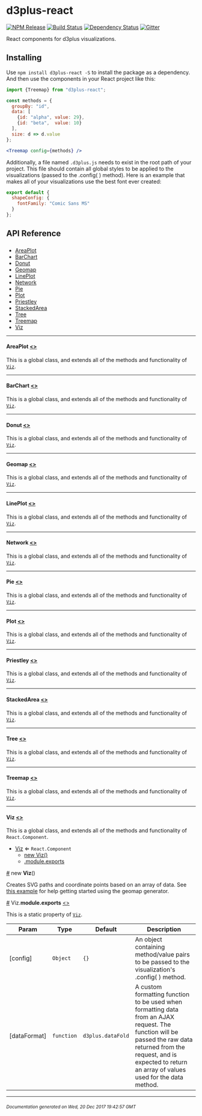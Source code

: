 # d3plus-react

[![NPM Release](http://img.shields.io/npm/v/d3plus-react.svg?style=flat)](https://www.npmjs.org/package/d3plus-react)
[![Build Status](https://travis-ci.org/d3plus/d3plus-react.svg?branch=master)](https://travis-ci.org/d3plus/d3plus-react)
[![Dependency Status](http://img.shields.io/david/d3plus/d3plus-react.svg?style=flat)](https://david-dm.org/d3plus/d3plus-react)
[![Gitter](https://img.shields.io/gitter/room/nwjs/nw.js.svg?style=flat)](https://gitter.im/d3plus/)

React components for d3plus visualizations.

## Installing

Use `npm install d3plus-react -S` to install the package as a dependency. And then use the components in your React project like this:

```jsx
import {Treemap} from "d3plus-react";

const methods = {
  groupBy: "id",
  data: [
    {id: "alpha", value: 29},
    {id: "beta",  value: 10}
  ],
  size: d => d.value
};

<Treemap config={methods} />
```

Additionally, a file named `.d3plus.js` needs to exist in the root path of your project. This file should contain all global styles to be applied to the visualizations (passed to the .config( ) method). Here is an example that makes all of your visualizations use the best font ever created:
```js
export default {
  shapeConfig: {
    fontFamily: "Comic Sans MS"
  }
};
```

## API Reference

##### 
* [AreaPlot](#AreaPlot)
* [BarChart](#BarChart)
* [Donut](#Donut)
* [Geomap](#Geomap)
* [LinePlot](#LinePlot)
* [Network](#Network)
* [Pie](#Pie)
* [Plot](#Plot)
* [Priestley](#Priestley)
* [StackedArea](#StackedArea)
* [Tree](#Tree)
* [Treemap](#Treemap)
* [Viz](#Viz)

---

<a name="AreaPlot"></a>
#### **AreaPlot** [<>](https://github.com/d3plus/d3plus-react/blob/master/src/AreaPlot.jsx#L4)


This is a global class, and extends all of the methods and functionality of [<code>Viz</code>](#Viz).

---

<a name="BarChart"></a>
#### **BarChart** [<>](https://github.com/d3plus/d3plus-react/blob/master/src/BarChart.jsx#L4)


This is a global class, and extends all of the methods and functionality of [<code>Viz</code>](#Viz).

---

<a name="Donut"></a>
#### **Donut** [<>](https://github.com/d3plus/d3plus-react/blob/master/src/Donut.jsx#L4)


This is a global class, and extends all of the methods and functionality of [<code>Viz</code>](#Viz).

---

<a name="Geomap"></a>
#### **Geomap** [<>](https://github.com/d3plus/d3plus-react/blob/master/src/Geomap.jsx#L4)


This is a global class, and extends all of the methods and functionality of [<code>Viz</code>](#Viz).

---

<a name="LinePlot"></a>
#### **LinePlot** [<>](https://github.com/d3plus/d3plus-react/blob/master/src/LinePlot.jsx#L4)


This is a global class, and extends all of the methods and functionality of [<code>Viz</code>](#Viz).

---

<a name="Network"></a>
#### **Network** [<>](https://github.com/d3plus/d3plus-react/blob/master/src/Network.jsx#L4)


This is a global class, and extends all of the methods and functionality of [<code>Viz</code>](#Viz).

---

<a name="Pie"></a>
#### **Pie** [<>](https://github.com/d3plus/d3plus-react/blob/master/src/Pie.jsx#L4)


This is a global class, and extends all of the methods and functionality of [<code>Viz</code>](#Viz).

---

<a name="Plot"></a>
#### **Plot** [<>](https://github.com/d3plus/d3plus-react/blob/master/src/Plot.jsx#L4)


This is a global class, and extends all of the methods and functionality of [<code>Viz</code>](#Viz).

---

<a name="Priestley"></a>
#### **Priestley** [<>](https://github.com/d3plus/d3plus-react/blob/master/src/Priestley.jsx#L4)


This is a global class, and extends all of the methods and functionality of [<code>Viz</code>](#Viz).

---

<a name="StackedArea"></a>
#### **StackedArea** [<>](https://github.com/d3plus/d3plus-react/blob/master/src/StackedArea.jsx#L4)


This is a global class, and extends all of the methods and functionality of [<code>Viz</code>](#Viz).

---

<a name="Tree"></a>
#### **Tree** [<>](https://github.com/d3plus/d3plus-react/blob/master/src/Tree.jsx#L4)


This is a global class, and extends all of the methods and functionality of [<code>Viz</code>](#Viz).

---

<a name="Treemap"></a>
#### **Treemap** [<>](https://github.com/d3plus/d3plus-react/blob/master/src/Treemap.jsx#L4)


This is a global class, and extends all of the methods and functionality of [<code>Viz</code>](#Viz).

---

<a name="Viz"></a>
#### **Viz** [<>](https://github.com/d3plus/d3plus-react/blob/master/src/Viz.jsx#L6)


This is a global class, and extends all of the methods and functionality of <code>React.Component</code>.


* [Viz](#Viz) ⇐ <code>React.Component</code>
    * [new Viz()](#new_Viz_new)
    * [.module.exports](#Viz.module.exports)


<a name="new_Viz_new" href="#new_Viz_new">#</a> new **Viz**()

Creates SVG paths and coordinate points based on an array of data. See [this example](https://d3plus.org/examples/d3plus-geomap/getting-started/) for help getting started using the geomap generator.





<a name="Viz.module.exports" href="#Viz.module.exports">#</a> Viz.**module.exports** [<>](https://github.com/d3plus/d3plus-react/blob/master/src/Viz.jsx#L69)


This is a static property of [<code>Viz</code>](#Viz).

| Param | Type | Default | Description |
| --- | --- | --- | --- |
| [config] | <code>Object</code> | <code>{}</code> | An object containing method/value pairs to be passed to the visualization's .config( ) method. |
| [dataFormat] | <code>function</code> | <code>d3plus.dataFold</code> | A custom formatting function to be used when formatting data from an AJAX request. The function will be passed the raw data returned from the request, and is expected to return an array of values used for the data method. |


---

###### <sub>Documentation generated on Wed, 20 Dec 2017 19:42:57 GMT</sub>
